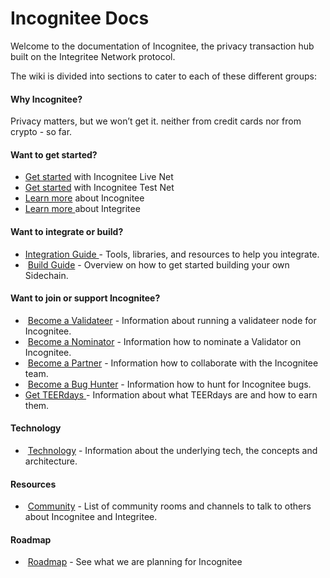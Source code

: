# Incognitee Docs

Welcome to the documentation of Incognitee, the privacy transaction hub built on the Integritee Network protocol.&#x20;

The wiki is divided into sections to cater to each of these different groups:

#### Why Incognitee? <a href="#why-incognitee" id="why-incognitee"></a>

Privacy matters, but we won’t get it. neither from credit cards nor from crypto - so far.

#### Want to get started? <a href="#want-to-get-started" id="want-to-get-started"></a>

* ​​[Get started](2.-get-started/2.1-get-started-with-incognitee-live-net.md) with Incognitee Live Net
* ​​[Get started](2.-get-started/2.2-get-started-with-incognitee-test-net.md) with Incognitee Test Net
* [Learn more](2.-get-started/2.3-learn-more-about-incognitee.md) about Incognitee
* [Learn more ](2.-get-started/2.4-learn-more-about-integritee.md)about Integritee

#### Want to integrate or build? <a href="#want-to-integrate-or-build" id="want-to-integrate-or-build"></a>

* ​[ Integration Guide ](3.-want-to-integrate-or-build/3.1-integration-guide.md)- Tools, libraries, and resources to help you integrate.
* ​ [Build Guide](3.-want-to-integrate-or-build/3.2-build-guide.md) - Overview on how to get started building your own Sidechain.

#### Want to join or support Incognitee? <a href="#want-to-join-or-support-incognitee" id="want-to-join-or-support-incognitee"></a>

* ​ [Become a Validateer](4.-want-to-join-or-support-incognitee/4.1-become-a-validator.md) - Information about running a validateer node for Incognitee.
* ​ [Become a Nominator](4.-want-to-join-or-support-incognitee/4.2-become-a-nominator.md) - Information how to nominate a Validator on Incognitee.
* ​ [Become a Partner](4.-want-to-join-or-support-incognitee/4.3-become-a-partner.md) - Information how to collaborate with the Incognitee team.
* ​ [Become a Bug Hunter](4.-want-to-join-or-support-incognitee/4.4-become-a-bug-hunter.md) - Information how to hunt for Incognitee bugs.
* &#x20;[Get TEERdays ](4.-want-to-join-or-support-incognitee/4.5-get-teerdays.md)-  Information about what TEERdays are and how to earn them.

#### Technology <a href="#resources" id="resources"></a>

* ​ [Technology](broken-reference) - Information about the underlying tech, the concepts and architecture.&#x20;

#### Resources <a href="#resources" id="resources"></a>

* ​ [Community](6.-resources/community.md) - List of community rooms and channels to talk to others about Incognitee and Integritee.

#### Roadmap <a href="#roadmap" id="roadmap"></a>

* ​ [Roadmap](7.-roadmap.md) - See what we are planning for Incognitee
